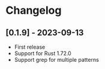 # Changelog

## [0.1.9] - 2023-09-13
- First release
- Support for Rust 1.72.0
- Support grep for multiple patterns
